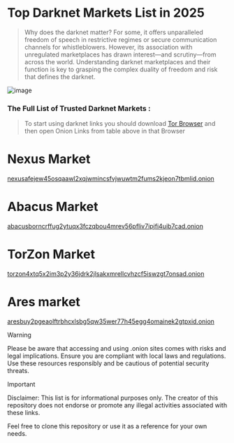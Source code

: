 # Top Darknet Markets List in 2025  

> Why does the darknet matter? For some, it offers unparalleled freedom of speech in restrictive regimes or secure communication channels for whistleblowers. However, its association with unregulated marketplaces has drawn interest—and scrutiny—from across the world.
Understanding darknet marketplaces and their function is key to grasping the complex duality of freedom and risk that defines the darknet.


![image](https://github.com/user-attachments/assets/1c33540e-88d4-441e-9b81-37cd33e4b003)



### The Full List of Trusted Darknet Markets :

> To start using darknet links you should download [Tor Browser](https://www.torproject.org/) and then open Onion Links from table above in that Browser

# Nexus Market
[nexusafejew45osqaawl2xqjwmincsfvjwuwtm2fums2kjeon7tbmlid.onion](http://nexusafejew45osqaawl2xqjwmincsfvjwuwtm2fums2kjeon7tbmlid.onion)

# Abacus Market
[abacusborncrffug2ytuqx3fczqbou4mrev56pfliv7ipjfi4uib7cad.onion](https://abacusborncrffug2ytuqx3fczqbou4mrev56pfliv7ipjfi4uib7cad.onion)

# TorZon Market
[torzon4xtq5x2im3p2y36jdrk2jlsakxmrellcvhzcf5iswzgt7onsad.onion](https://torzon4xtq5x2im3p2y36jdrk2jlsakxmrellcvhzcf5iswzgt7onsad.onion)

# Ares market
[aresbuy2pgeaolftrbhcxlsbg5qw35wer77h45egg4omainek2gtpxid.onion](https://aresbuy2pgeaolftrbhcxlsbg5qw35wer77h45egg4omainek2gtpxid.onion)



> [!WARNING]
> Please be aware that accessing and using .onion sites comes with risks and legal implications. Ensure you are compliant with local laws and regulations. Use these resources responsibly and be cautious of potential security threats.

> [!IMPORTANT]
> Disclaimer: This list is for informational purposes only. The creator of this repository does not endorse or promote any illegal activities associated with these links.

Feel free to clone this repository or use it as a reference for your own needs.
